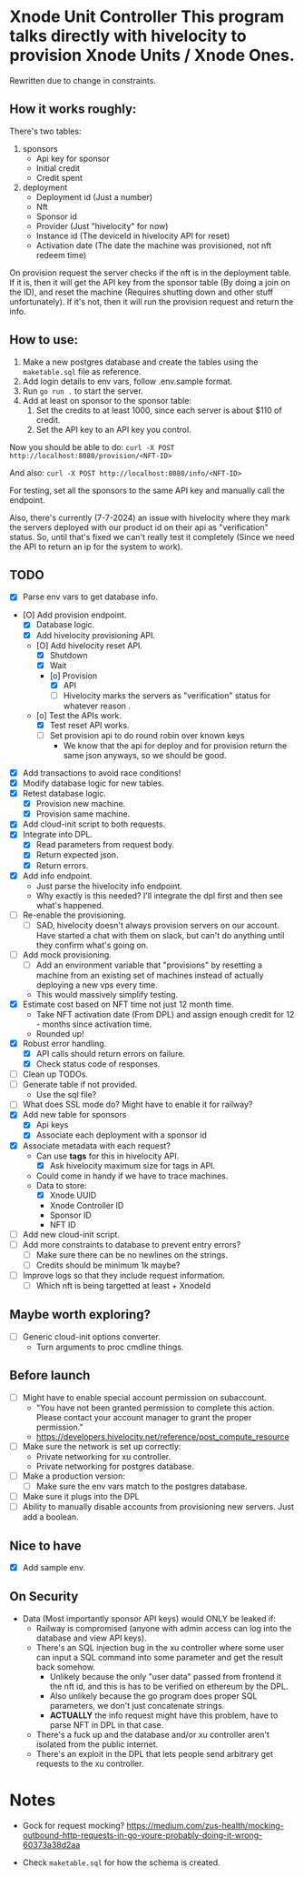 # Xnode Unit Controller This program talks directly with hivelocity to provision Xnode Units / Xnode Ones.
Rewritten due to change in constraints.


## How it works roughly:

There's two tables:
1. sponsors
    - Api key for sponsor
    - Initial credit
    - Credit spent
2. deployment
    - Deployment id (Just a number)
    - Nft
    - Sponsor id
    - Provider (Just "hivelocity" for now)
    - Instance id (The deviceId in hivelocity API for reset)
    - Activation date (The date the machine was provisioned, not nft redeem time)

On provision request the server checks if the nft is in the deployment table.
If it is, then it will get the API key from the sponsor table (By doing a join on the ID), and reset the machine (Requires shutting down and other stuff unfortunately).
If it's not, then it will run the provision request and return the info.

## How to use:

1. Make a new postgres database and create the tables using the `maketable.sql` file as reference.
2. Add login details to env vars, follow .env.sample format.
3. Run `go run .` to start the server.
4. Add at least on sponsor to the sponsor table: 
    1. Set the credits to at least 1000, since each server is about $110 of credit.
    2. Set the API key to an API key you control.

Now you should be able to do:
`curl -X POST http://localhost:8080/provision/<NFT-ID>`

And also:
`curl -X POST http://localhost:8080/info/<NFT-ID>`

For testing, set all the sponsors to the same API key and manually call the endpoint.

Also, there's currently (7-7-2024) an issue with hivelocity where they mark the servers deployed with our product id on their api as "verification" status.
So, until that's fixed we can't really test it completely (Since we need the API to return an ip for the system to work).

## TODO
- [X] Parse env vars to get database info.
- [O] Add provision endpoint.
    - [X] Database logic.
    - [X] Add hivelocity provisioning API.
    - [O] Add hivelocity reset API.
        - [X] Shutdown
        - [X] Wait
        - [o] Provision
            - [X] API
            - [ ] Hivelocity marks the servers as "verification" status for whatever reason .
    - [o] Test the APIs work.
        - [X] Test reset API works.
        - [ ] Set provision api to do round robin over known keys
            - We know that the api for deploy and for provision return the same json anyways, so we should be good.
- [X] Add transactions to avoid race conditions!
- [X] Modify database logic for new tables.
- [X] Retest database logic.
    - [X] Provision new machine.
    - [X] Provision same machine.
- [X] Add cloud-init script to both requests.
- [X] Integrate into DPL.
    - [X] Read parameters from request body.
    - [X] Return expected json.
    - [X] Return errors.
- [X] Add info endpoint.
    - Just parse the hivelocity info endpoint.
    - Why exactly is this needed? I'll integrate the dpl first and then see what's happened.
- [ ] Re-enable the provisioning.
    - [ ] SAD, hivelocity doesn't always provision servers on our account. Have started a chat with them on slack, but can't do anything until they confirm what's going on.
- [ ] Add mock provisioning.
    - [ ] Add an environment variable that "provisions" by resetting a machine from an existing set of machines instead of actually deploying a new vps every time.
    - This would massively simplify testing.
- [X] Estimate cost based on NFT time not just 12 month time.
    - Take NFT activation date (From DPL) and assign enough credit for 12 - months since activation time.
    - Rounded up!
- [X] Robust error handling.
    - [X] API calls should return errors on failure.
    - [X] Check status code of responses.
- [ ] Clean up TODOs.
- [ ] Generate table if not provided.
    - Use the sql file?
- [ ] What does SSL mode do? Might have to enable it for railway?
- [X] Add new table for sponsors
    - [X] Api keys
    - [X] Associate each deployment with a sponsor id
- [X] Associate metadata with each request?
    - Can use **tags** for this in hivelocity API.
        - [X] Ask hivelocity maximum size for tags in API.
    - Could come in handy if we have to trace machines.
    - Data to store:
        - [X] Xnode UUID
        - Xnode Controller ID
        - Sponsor ID
        - NFT ID
- [ ] Add new cloud-init script.
- [ ] Add more constraints to database to prevent entry errors?
    - [ ] Make sure there can be no newlines on the strings.
    - [ ] Credits should be minimum 1k maybe?
- [ ] Improve logs so that they include request information.
    - [ ] Which nft is being targetted at least + XnodeId
## Maybe worth exploring?
- [ ] Generic cloud-init options converter.
    - Turn arguments to proc cmdline things.

## Before launch
- [ ] Might have to enable special account permission on subaccount.
    - "You have not been granted permission to complete this action. Please contact your account manager to grant the proper permission." 
    - https://developers.hivelocity.net/reference/post_compute_resource
- [ ] Make sure the network is set up correctly:
    - Private networking for xu controller.
    - Private networking for postgres database.
- [ ] Make a production version:
    - [ ] Make sure the env vars match to the postgres database.
- [ ] Make sure it plugs into the DPL
- [ ] Ability to manually disable accounts from provisioning new servers. Just add a boolean.
            
## Nice to have
- [X] Add sample env.

## On Security
- Data (Most importantly sponsor API keys) would ONLY be leaked if:
    - Railway is compromised (anyone with admin access can log into the database and view API keys).
    - There's an SQL injection bug in the xu controller where some user can input a SQL command into some parameter and get the result back somehow.
        - Unlikely because the only "user data" passed from frontend it the nft id, and this is has to be verified on ethereum by the DPL.
        - Also unlikely because the go program does proper SQL parameters, we don't just concatenate strings.
        - **ACTUALLY** the info request might have this problem, have to parse NFT in DPL in that case.
    - There's a fuck up and the database and/or xu controller aren't isolated from the public internet.
    - There's an exploit in the DPL that lets people send arbitrary get requests to the xu controller.

# Notes
- Gock for request mocking? 
https://medium.com/zus-health/mocking-outbound-http-requests-in-go-youre-probably-doing-it-wrong-60373a38d2aa

- Check `maketable.sql` for how the schema is created.
